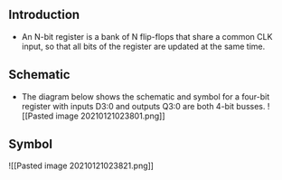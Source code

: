 ## Introduction
- An N-bit register is a bank of N flip-flops that share a common CLK input, so that all bits of the register are updated at the same time.
## Schematic
- The diagram below shows the schematic and symbol for a four-bit register with inputs D3:0 and outputs Q3:0 are both 4-bit busses.
![[Pasted image 20210121023801.png]]
## Symbol
![[Pasted image 20210121023821.png]]
